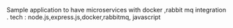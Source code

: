 Sample application to have microservices with docker ,rabbit mq integration .
tech : node.js,express.js,docker,rabbitmq, javascript
